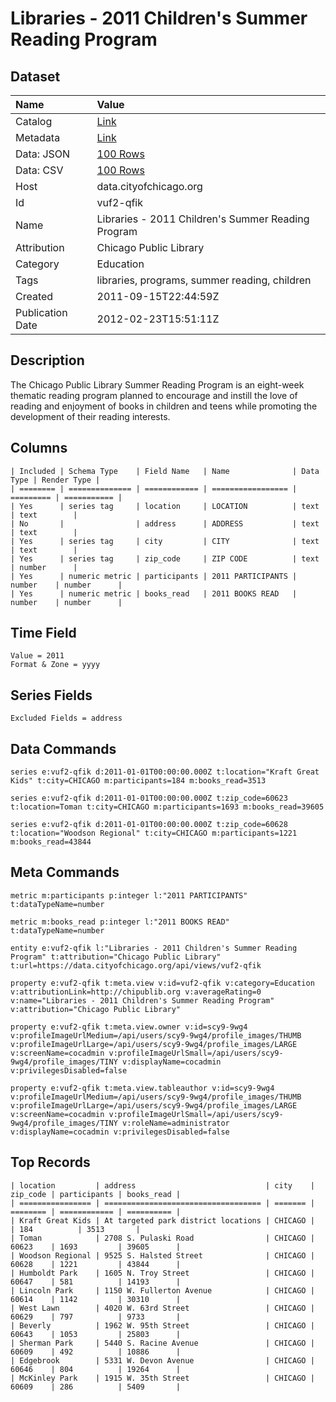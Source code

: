 # Libraries - 2011 Children's Summer Reading Program

## Dataset

| Name | Value |
| :--- | :---- |
| Catalog | [Link](https://catalog.data.gov/dataset/libraries-2011-childrens-summer-reading-program-79a56) |
| Metadata | [Link](https://data.cityofchicago.org/api/views/vuf2-qfik) |
| Data: JSON | [100 Rows](https://data.cityofchicago.org/api/views/vuf2-qfik/rows.json?max_rows=100) |
| Data: CSV | [100 Rows](https://data.cityofchicago.org/api/views/vuf2-qfik/rows.csv?max_rows=100) |
| Host | data.cityofchicago.org |
| Id | vuf2-qfik |
| Name | Libraries - 2011 Children's Summer Reading Program |
| Attribution | Chicago Public Library |
| Category | Education |
| Tags | libraries, programs, summer reading, children |
| Created | 2011-09-15T22:44:59Z |
| Publication Date | 2012-02-23T15:51:11Z |

## Description

The Chicago Public Library Summer Reading Program is an eight-week thematic reading program planned to encourage and instill the love of reading and enjoyment of books in children and teens while promoting the development of their reading interests.

## Columns

```ls
| Included | Schema Type    | Field Name   | Name              | Data Type | Render Type |
| ======== | ============== | ============ | ================= | ========= | =========== |
| Yes      | series tag     | location     | LOCATION          | text      | text        |
| No       |                | address      | ADDRESS           | text      | text        |
| Yes      | series tag     | city         | CITY              | text      | text        |
| Yes      | series tag     | zip_code     | ZIP CODE          | text      | number      |
| Yes      | numeric metric | participants | 2011 PARTICIPANTS | number    | number      |
| Yes      | numeric metric | books_read   | 2011 BOOKS READ   | number    | number      |
```

## Time Field

```ls
Value = 2011
Format & Zone = yyyy
```

## Series Fields

```ls
Excluded Fields = address
```

## Data Commands

```ls
series e:vuf2-qfik d:2011-01-01T00:00:00.000Z t:location="Kraft Great Kids" t:city=CHICAGO m:participants=184 m:books_read=3513

series e:vuf2-qfik d:2011-01-01T00:00:00.000Z t:zip_code=60623 t:location=Toman t:city=CHICAGO m:participants=1693 m:books_read=39605

series e:vuf2-qfik d:2011-01-01T00:00:00.000Z t:zip_code=60628 t:location="Woodson Regional" t:city=CHICAGO m:participants=1221 m:books_read=43844
```

## Meta Commands

```ls
metric m:participants p:integer l:"2011 PARTICIPANTS" t:dataTypeName=number

metric m:books_read p:integer l:"2011 BOOKS READ" t:dataTypeName=number

entity e:vuf2-qfik l:"Libraries - 2011 Children's Summer Reading Program" t:attribution="Chicago Public Library" t:url=https://data.cityofchicago.org/api/views/vuf2-qfik

property e:vuf2-qfik t:meta.view v:id=vuf2-qfik v:category=Education v:attributionLink=http://chipublib.org v:averageRating=0 v:name="Libraries - 2011 Children's Summer Reading Program" v:attribution="Chicago Public Library"

property e:vuf2-qfik t:meta.view.owner v:id=scy9-9wg4 v:profileImageUrlMedium=/api/users/scy9-9wg4/profile_images/THUMB v:profileImageUrlLarge=/api/users/scy9-9wg4/profile_images/LARGE v:screenName=cocadmin v:profileImageUrlSmall=/api/users/scy9-9wg4/profile_images/TINY v:displayName=cocadmin v:privilegesDisabled=false

property e:vuf2-qfik t:meta.view.tableauthor v:id=scy9-9wg4 v:profileImageUrlMedium=/api/users/scy9-9wg4/profile_images/THUMB v:profileImageUrlLarge=/api/users/scy9-9wg4/profile_images/LARGE v:screenName=cocadmin v:profileImageUrlSmall=/api/users/scy9-9wg4/profile_images/TINY v:roleName=administrator v:displayName=cocadmin v:privilegesDisabled=false
```

## Top Records

```ls
| location         | address                             | city    | zip_code | participants | books_read | 
| ================ | =================================== | ======= | ======== | ============ | ========== | 
| Kraft Great Kids | At targeted park district locations | CHICAGO |          | 184          | 3513       | 
| Toman            | 2708 S. Pulaski Road                | CHICAGO | 60623    | 1693         | 39605      | 
| Woodson Regional | 9525 S. Halsted Street              | CHICAGO | 60628    | 1221         | 43844      | 
| Humboldt Park    | 1605 N. Troy Street                 | CHICAGO | 60647    | 581          | 14193      | 
| Lincoln Park     | 1150 W. Fullerton Avenue            | CHICAGO | 60614    | 1142         | 30310      | 
| West Lawn        | 4020 W. 63rd Street                 | CHICAGO | 60629    | 797          | 9733       | 
| Beverly          | 1962 W. 95th Street                 | CHICAGO | 60643    | 1053         | 25803      | 
| Sherman Park     | 5440 S. Racine Avenue               | CHICAGO | 60609    | 492          | 10886      | 
| Edgebrook        | 5331 W. Devon Avenue                | CHICAGO | 60646    | 804          | 19264      | 
| McKinley Park    | 1915 W. 35th Street                 | CHICAGO | 60609    | 286          | 5409       | 
```